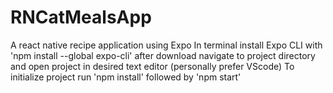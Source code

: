 # RNCatMealsApp
A react native recipe application using Expo
In terminal install Expo CLI with 'npm install --global expo-cli' after download navigate to project directory and open project in desired text editor (personally prefer VScode)
To initialize project run 'npm install' followed by 'npm start'
